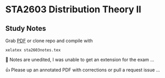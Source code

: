 STA2603 Distribution Theory II
=
Study Notes
-

Grab [PDF](https://github.com/PecuniaryFish/STA2603-Study-Notes/blob/master/sta2603notes.pdf?raw=true "PDF") or clone repo and compile with 

    xelatex sta2603notes.tex

:runner: Notes are unedited, I  was unable to get an extension for the exam ...

:+1: Please up an annotated PDF with corrections or pull a request issue ...

